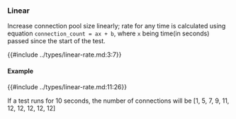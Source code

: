 ### Linear

Increase connection pool size linearly; rate for any time is calculated using equation `connection_count = ax + b`,
where `x` being time(in seconds) passed since the start of the test.

{{#include ../types/linear-rate.md:3:7}}

#### Example

{{#include ../types/linear-rate.md:11:26}}

If a test runs for 10 seconds, the number of connections will be \[1, 5, 7, 9, 11, 12, 12, 12, 12, 12\]